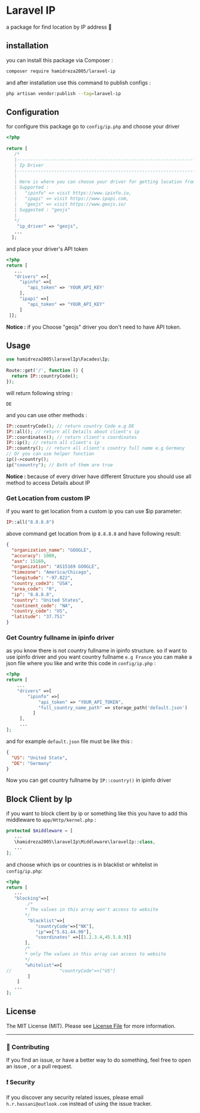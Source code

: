 # Laravel IP  
a package for find location by IP address 🚀  
## installation  
you can install this package via Composer :   
```bash  
composer require hamidreza2005/laravel-ip  
```  
and after installation use this command to publish configs :   
```bash  
php artisan vendor:publish --tag=laravel-ip  
```  
## Configuration  
  
for configure this package go to `config/ip.php` and choose your driver  
```php  
<?php    
    
return [    
   /*    
   |--------------------------------------------------------------------------    
   | Ip Driver    
   |--------------------------------------------------------------------------    
   |    
   | Here is where you can choose your driver for getting location from ip    
   | Supported :    
   |   "ipinfo" => visit https://www.ipinfo.io,    
   |   "ipapi" => visit https://www.ipapi.com,    
   |   "geojs" => visit https://www.geojs.io/    
   | Suggested : "geojs"    
   |    
   */  
    "ip_driver" => "geojs",    
   ...  
  ];  
```  
and place your driver's API token   
```php  
<?php     
return [   
   ...  
   "drivers" =>[    
     "ipinfo" =>[    
        "api_token" => 'YOUR_API_KEY'    
     ],    
     "ipapi" =>[    
        "api_token" => "YOUR_API_KEY"    
     ]    
 ]];  
```  
**Notice :** if you Choose "geojs" driver you don't need to have API token.  
  
## Usage  
```php  
use hamidreza2005\laravelIp\Facades\Ip;  
  
Route::get('/', function () {    
  return IP::countryCode();    
});  
```  
will return following string :  
```  
DE  
```  
and you can use other methods :  
```php  
IP::countryCode(); // return country Code e.g DE  
IP::all(); // return all Details about client's ip  
IP::coordinates(); // return client's coordinates  
IP::ip(); // return all client's ip  
IP::country(); // return all client's country full name e.g Germany
// Or you can use helper function
ip()->country();
ip("coountry"); // Both of them are true  
```  
**Notice :** because of every driver have different Structure you should use all method to access Details about IP  
### Get Location from custom IP
if you want to get location from a custom ip you can use $ip parameter:
```php
IP::all("8.8.8.8")
```
above command get location from ip `8.8.8.8` and have following result:
```json
{
  "organization_name": "GOOGLE",
  "accuracy": 1000,
  "asn": 15169,
  "organization": "AS15169 GOOGLE",
  "timezone": "America/Chicago",
  "longitude": "-97.822",
  "country_code3": "USA",
  "area_code": "0",
  "ip": "8.8.8.8",
  "country": "United States",
  "continent_code": "NA",
  "country_code": "US",
  "latitude": "37.751"
}
```
### Get Country fullname in ipinfo driver
as you know there is not country fullname in ipinfo structure. so if want to use ipinfo driver and you want country fullname `e.g France` you can make a json file where you like and write this code in `config/ip.php` :
```php
<?php
return [
	...
	"drivers" =>[  
        "ipinfo" =>[  
            "api_token" => "YOUR_API_TOKEN",  
            "full_country_name_path" => storage_path('default.json')  
		  ]
	 ],  
	 ...
];
```
and for example  `default.json` file must be like this :
```json
{   
  "US": "United State",  
  "DE": "Germany"
}
``` 
Now you can get country fullname by `IP::country()` in ipinfo driver
## Block Client by Ip  
if you want to block client by ip or something like this you have to add this middleware to `app/Http/kernel.php` :  
```php  
protected $middleware = [    
   ...  
   \hamidreza2005\laravelIp\Middleware\laravelIp::class,  
   ...  
];  
```  
and choose which ips or countries is in blacklist or whitelist in `config/ip.php`:  
```php  
<?php  
return [  
   ...  
   "blocking"=>[    
        /*    
       * The values in this array won't access to website   
       */   
        "blacklist"=>[    
           "countryCode"=>["NK"],    
           "ip"=>["5.61.44.90"],  
           "coordinates" =>[[1.2.3.4,45.5.8.9]]    
       ],    
       /*    
       * only The values in this array can access to website   
       */  
       "whitelist"=>[    
//                  "countryCode"=>["US"]    
        ]    
    ]  
   ...  
];  
```  
## License  
  
The MIT License (MIT). Please see [License File](LICENSE.md) for more information.  
  
--------------------  
  
### :raising_hand: Contributing  
If you find an issue, or have a better way to do something, feel free to open an issue , or a pull request.  
  
### :exclamation: Security  
If you discover any security related issues, please email `h.r.hassani@outlook.com` instead of using the issue tracker.
